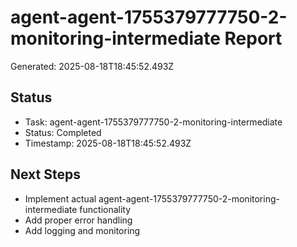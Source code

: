 # agent-agent-1755379777750-2-monitoring-intermediate Report

Generated: 2025-08-18T18:45:52.493Z

## Status
- Task: agent-agent-1755379777750-2-monitoring-intermediate
- Status: Completed
- Timestamp: 2025-08-18T18:45:52.493Z

## Next Steps
- Implement actual agent-agent-1755379777750-2-monitoring-intermediate functionality
- Add proper error handling
- Add logging and monitoring
